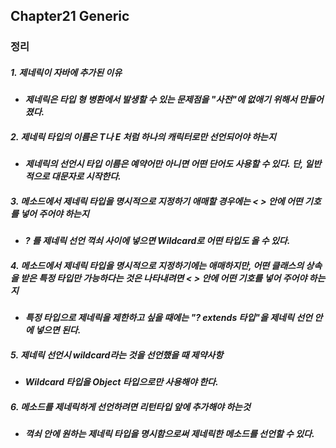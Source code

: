 ## Chapter21 Generic
  
### 정리
##### 1. 제네릭이 자바에 추가된 이유
  - ***제네릭은 타입 형 병환에서 발생할 수 있는 문제점을 "사전"에 없애기 위해서 만들어졌다.***

##### 2. 제네릭 타입의 이름은 T나 E 처럼 하나의 캐릭터로만 선언되어야 하는지 
  - ***제네릭의 선언시 타입 이름은 예약어만 아니면 어떤 단어도 사용할 수 있다. 단, 일반적으로 대문자로 시작한다.***

##### 3. 메소드에서 제네릭 타입을 명시적으로 지정하기 애매할 경우에는 < > 안에 어떤 기호를 넣어 주어야 하는지 
  - ***? 를 제네릭 선언 꺽쇠 사이에 넣으면 Wildcard로 어떤 타입도 올 수 있다.***

##### 4. 메소드에서 제네릭 타입을 명시적으로 지정하기에는 애매하지만, 어떤 클래스의 상속을 받은 특정 타입만 가능하다는 것은 나타내려면 < > 안에 어떤 기호를 넣어 주어야 하는지
  - ***특정 타입으로 제네릭을 제한하고 싶을 때에는 "? extends 타입"을 제네릭 선언 안에 넣으면 된다.***
    
##### 5. 제네릭 선언시 wildcard라는 것을 선언했을 때 제약사항
  - ***Wildcard 타입을 Object 타입으로만 사용해야 한다.***
    
##### 6. 메소드를 제네릭하게 선언하려면 리턴타입 앞에 추가해야 하는것 
  -  ***꺽쇠 안에 원하는 제네릭 타입을 명시함으로써 제네릭한 메소드를 선언할 수 있다.***